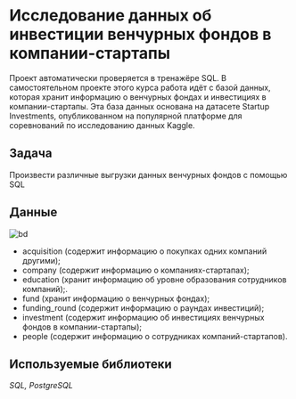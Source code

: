 # Исследование данных об инвестиции венчурных фондов в компании-стартапы

Проект автоматически проверяется в тренажёре SQL. В самостоятельном проекте этого курса работа идёт с базой данных, которая хранит информацию о венчурных фондах и инвестициях в компании-стартапы. Эта база данных основана на датасете Startup Investments, опубликованном на популярной платформе для соревнований по исследованию данных Kaggle.

## Задача 

Произвести различные выгрузки данных венчурных фондов с помощью SQL


## Данные

![bd](https://github.com/ArJIG/Yandex_Practicum/blob/6b2d59b4978279197896a4a6355dff2b6db566df/screen/SQL.png)

* acquisition (cодержит информацию о покупках одних компаний другими);
* company (cодержит информацию о компаниях-стартапах);
* education (хранит информацию об уровне образования сотрудников компаний);.
* fund (хранит информацию о венчурных фондах);
* funding_round (содержит информацию о раундах инвестиций);
* investment (cодержит информацию об инвестициях венчурных фондов в компании-стартапы);
* people (cодержит информацию о сотрудниках компаний-стартапов).

## Используемые библиотеки

*SQL, PostgreSQL* 
